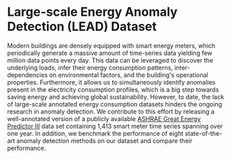 # Large-scale Energy Anomaly Detection (LEAD) Dataset

Modern buildings are densely equipped with smart energy meters, which periodically generate a massive amount of time-series data yielding few million data points every day. This data can be leveraged to discover the underlying loads, infer their energy consumption patterns, inter-dependencies on environmental factors, and the building's operational properties.  Furthermore, it allows us to simultaneously identify anomalies present in the electricity consumption profiles, which is a big step towards saving energy and achieving global sustainability.  However, to date, the lack of large-scale annotated energy consumption datasets hinders the ongoing research in anomaly detection.  We contribute to this effort by releasing a well-annotated version of a publicly available [ASHRAE Great Energy Predictor III](https://www.kaggle.com/c/ashrae-energy-prediction/) data set containing 1,413 smart meter time series spanning over one year. In addition, we benchmark the performance of eight state-of-the-art anomaly detection methods on our dataset and compare their performance.
